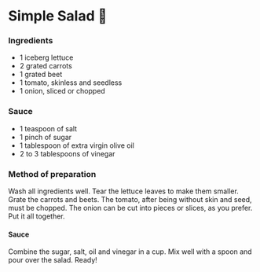 # Simple Salad :green_salad:

### Ingredients

- 1 iceberg lettuce
- 2 grated carrots
- 1 grated beet
- 1 tomato, skinless and seedless
- 1 onion, sliced ​​or chopped

### Sauce

- 1 teaspoon of salt
- 1 pinch of sugar
- 1 tablespoon of extra virgin olive oil
- 2 to 3 tablespoons of vinegar

### Method of preparation

Wash all ingredients well.
Tear the lettuce leaves to make them smaller. Grate the carrots and beets. The tomato, after being without skin and seed, must be chopped. The onion can be cut into pieces or slices, as you prefer. Put it all together.

#### Sauce

Combine the sugar, salt, oil and vinegar in a cup.
Mix well with a spoon and pour over the salad.
Ready!
